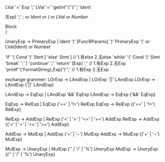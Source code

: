 LVal '=' Exp ';'
LVal '=' 'getint''('')'';'
*Ident*


[Exp] ';'
*;* or *Ident* or *(* or *LVal* or *Number*


Block   
*{*

UnaryExp → PrimaryExp | Ident '(' [FuncRParams] ')'
PrimaryExp
'(' or LVal(Ident) or Number


'if' '( Cond ')' Stmt [ 'else' Stmt ] // 1.有else 2.无else
'while' '(' Cond ')' Stmt
'break' ';' | 'continue' ';'
'return' [Exp] ';' // 1.有Exp 2.无Exp
'printf''('FormatString{,Exp}')'';' // 1.有Exp 2.无Exp

exchange grammer:
LOrExp → LAndExp | LOrExp '||' LAndExp
LOrExp → LAndExp {'||' LAndExp}

LAndExp → EqExp | LAndExp '&&' EqExp
LAndExp → EqExp {'&&' EqExp}

EqExp → RelExp | EqExp ('==' | '!=') RelExp
EqExp → RelExp {('==' | '!=') RelExp}

RelExp → AddExp | RelExp ('<' | '>' | '<=' | '>=') AddExp
RelExp → AddExp {('<' | '>' | '<=' | '>=') AddExp}

AddExp → MulExp | AddExp ('+' | '−') MulExp
AddExp → MulExp {('+' | '−') MulExp}

MulExp → UnaryExp | MulExp ('*' | '/' | '%') UnaryExp
MulExp → UnaryExp {('*' | '/' | '%') UnaryExp}